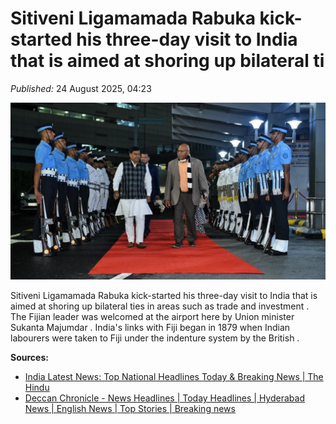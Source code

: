 #  Sitiveni Ligamamada Rabuka kick-started his three-day visit to India that is aimed at shoring up bilateral ti

*Published:* 24 August 2025, 04:23 

![cover](/images/Sitiveni-Ligamamada-Rabuka-kick-started-his-three-day-visit-to-India-that-is-aim-658eda.jpg)

 Sitiveni Ligamamada Rabuka kick-started his three-day visit to India that is aimed at shoring up bilateral ties in areas such as trade and investment . The Fijian leader was welcomed at the airport here by Union minister Sukanta Majumdar . India's links with Fiji began in 1879 when Indian labourers were taken to Fiji under the indenture system by the British .


**Sources:**

- [India Latest News: Top National Headlines Today & Breaking News | The Hindu](https://www.thehindu.com/news/national/fiji-pm-rabuka-begins-3-day-visit-to-india/article69970841.ece)
- [Deccan Chronicle - News Headlines | Today Headlines | Hyderabad News | English News | Top Stories | Breaking news](https://www.deccanchronicle.com/news/current-affairs/fiji-pm-rabuka-begins-3-day-visit-to-india-1899376)
